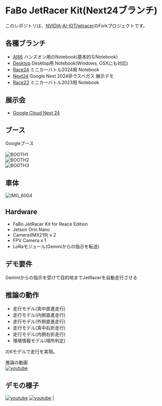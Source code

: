 # FaBo JetRacer Kit(Next24ブランチ)

このレポジトリは、[NVIDIA-AI-IOT/jetracer](http://github.com/NVIDIA-AI-IOT/jetracer)のForkプロジェクトです。

## 各種ブランチ

- [AI86](https://github.com/FaBoPlatform/jetracer/tree/AI86) ハンズオン用のNotebook(基本的なNotebook)
- [Desktop](https://github.com/FaBoPlatform/jetracer/tree/Desktop) Desktop用 Notebook(Windows, OSXにも対応)
- [Race24](https://github.com/FaBoPlatform/jetracer/tree/Race24) ミニカーバトル2024用 Notebook
- [Next24](https://github.com/FaBoPlatform/jetracer/tree/Next24) Google Next 2024@ラスベガス 展示デモ
- [Race23](https://github.com/FaBoPlatform/jetracer/tree/Race23) ミニカーバトル2023用 Notebook
  
## 展示会

- [Google Cloud Next 24](https://cloud.withgoogle.com/next)

## ブース

Googleブース<br>
<br>
![BOOTH1](https://github.com/user-attachments/assets/df392cdc-dfdd-4b27-9ffd-d683d6b017a1)<br>
![BOOTH2](https://github.com/user-attachments/assets/ba804e00-ae6a-4045-911b-22d7903e5113)<br>
![BOOTH3](https://github.com/user-attachments/assets/ce6d21c4-a2bc-468c-92ee-39e57744f87b)<br>

## 車体

![IMG_6004](https://github.com/user-attachments/assets/dc3ca9be-c1d5-4d1a-8322-608cdbc266c3)

## Hardware

- FaBo JetRacer Kit for Reace Edition
- Jetson Orin Nano
- Camera(IMX219) x 2
- FPV Camera x 1
- LoRaモジュール(Geminiからの指示を転送)

## デモ要件

Geminiからの指示を受けて目的地までJetRacerを自動走行させる

## 推論の動作

- 走行モデル(真中直進走行)
- 走行モデル(内側直進走行)
- 走行モデル(外側直進走行)
- 走行モデル(真中右折走行)
- 走行モデル(内側右折走行)
- 環境情報モデル(場所判定)

の6モデルで走行を実現。

推論の動画<br>
[![youtube](https://img.youtube.com/vi/pLzW4NR5-y8/default.jpg)](https://www.youtube.com/watch?v=pLzW4NR5-y8)

## デモの様子

[![youtube](https://img.youtube.com/vi/cO0iVCv9cfI/default.jpg)](https://www.youtube.com/watch?v=cO0iVCv9cfI)   [![youtube](https://img.youtube.com/vi/RqErJ61W3Jw/default.jpg)](https://www.youtube.com/watch?v=RqErJ61W3Jw) |

